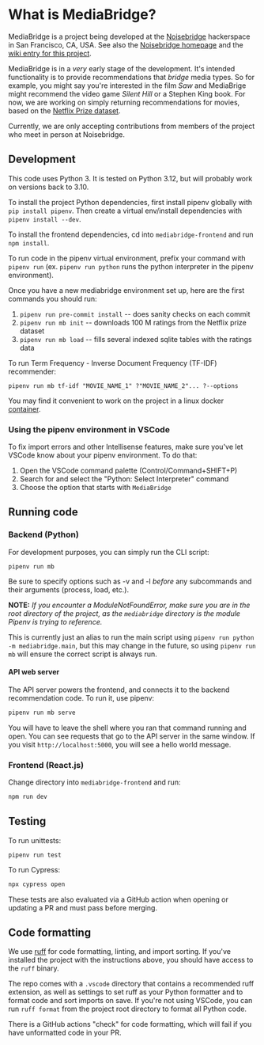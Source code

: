 # What is MediaBridge?

MediaBridge is a project being developed at the [Noisebridge](https://github.com/noisebridge) hackerspace in San Francisco, CA, USA. See also the [Noisebridge homepage](https://www.noisebridge.net/wiki/Noisebridge) and the [wiki entry for this project](https://www.noisebridge.net/wiki/Python_Project_Meetup).

MediaBridge is in a _very_ early stage of the development. It's intended functionality is to provide recommendations that _bridge_ media types. So for example, you might say you're interested in the film _Saw_ and MediaBrige might recommend the video game _Silent Hill_ or a Stephen King book. For now, we are working on simply returning recommendations for movies, based on the [Netflix Prize dataset](https://www.kaggle.com/datasets/netflix-inc/netflix-prize-data).

Currently, we are only accepting contributions from members of the project who meet in person at Noisebridge.

## Development

This code uses Python 3. It is tested on Python 3.12, but will probably work on versions back to 3.10.

To install the project Python dependencies, first install pipenv globally with `pip install pipenv`. Then create a virtual env/install dependencies with `pipenv install --dev`.

To install the frontend dependencies, cd into `mediabridge-frontend` and run `npm install`.

To run code in the pipenv virtual environment, prefix your command with `pipenv run` (ex. `pipenv run python` runs the python interpreter in the pipenv environment).

Once you have a new mediabridge environment set up, here are the first commands you should run:

1. `pipenv run pre-commit install` -- does sanity checks on each commit
2. `pipenv run mb init` -- downloads 100 M ratings from the Netflix prize dataset
3. `pipenv run mb load` -- fills several indexed sqlite tables with the ratings data

To run Term Frequency - Inverse Document Frequency (TF-IDF) recommender:

`pipenv run mb tf-idf "MOVIE_NAME_1" ?"MOVIE_NAME_2"... ?--options`

You may find it convenient to work on the project in a linux docker [container](doc/container.md).

### Using the pipenv environment in VSCode

To fix import errors and other Intellisense features, make sure you've let VSCode know about your pipenv environment. To do that:

1. Open the VSCode command palette (Control/Command+SHIFT+P)
2. Search for and select the "Python: Select Interpreter" command
3. Choose the option that starts with `MediaBridge`

## Running code

### Backend (Python)

For development purposes, you can simply run the CLI script:

```
pipenv run mb
```

Be sure to specify options such as -v and -l *before* any subcommands and their arguments (process, load, etc.).

**NOTE:** *If you encounter a ModuleNotFoundError, make sure you are in the root directory of the project, as the `mediabridge` directory is the module Pipenv is trying to reference.*

This is currently just an alias to run the main script using `pipenv run python -m mediabridge.main`, but this may change in the future, so using `pipenv run mb` will ensure the correct script is always run.

#### API web server

The API server powers the frontend, and connects it to the backend recommendation code. To run it, use pipenv:

```bash
pipenv run mb serve
```

You will have to leave the shell where you ran that command running and open. You can see requests that go to the API server in the same window. If you visit `http://localhost:5000`, you will see a hello world message.


### Frontend (React.js)

Change directory into `mediabridge-frontend` and run:

```bash
npm run dev
```

## Testing

To run unittests:

```
pipenv run test
```

To run Cypress:

```bash
npx cypress open
```

These tests are also evaluated via a GitHub action when opening or updating a PR and must pass before merging.

## Code formatting

We use [ruff](https://docs.astral.sh/ruff/) for code formatting, linting, and import sorting. If you've installed the project with the instructions above, you should have access to the `ruff` binary.

The repo comes with a `.vscode` directory that contains a recommended ruff extension, as well as settings to set ruff as your Python formatter and to format code and sort imports on save. If you're not using VSCode, you can run `ruff format` from the project root directory to format all Python code.

There is a GitHub actions "check" for code formatting, which will fail if you have unformatted code in your PR.
